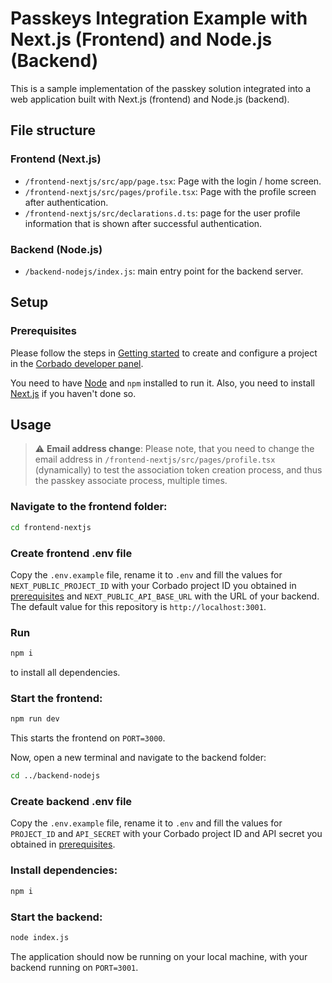 # Passkeys Integration Example with Next.js (Frontend) and Node.js (Backend)

This is a sample implementation of the passkey solution integrated into a web application built with Next.js (frontend)
and Node.js (backend).

## File structure

### Frontend (Next.js)

- `/frontend-nextjs/src/app/page.tsx`: Page with the login / home screen.
- `/frontend-nextjs/src/pages/profile.tsx`: Page with the profile screen after authentication.
- `/frontend-nextjs/src/declarations.d.ts`: page for the user profile information that is shown after successful authentication.

### Backend (Node.js)

- `/backend-nodejs/index.js`: main entry point for the backend server.

## Setup

### Prerequisites

Please follow the steps in [Getting started](https://docs.corbado.com/overview/getting-started) to create and configure
a project in the [Corbado developer panel](https://app.corbado.com/signin#register).

You need to have [Node](https://nodejs.org/en/download) and `npm` installed to run it. Also, you need to
install [Next.js](https://nextjs.org/learn/basics/create-nextjs-app) if you haven't done so.

## Usage
> :warning: **Email address change**: Please note, that you need to change the email address in `/frontend-nextjs/src/pages/profile.tsx` (dynamically) to test the association token creation process, and thus the passkey associate process, multiple times.

### Navigate to the frontend folder:

```bash
cd frontend-nextjs
```

### Create frontend .env file
Copy the `.env.example` file, rename it to `.env` and fill the values for `NEXT_PUBLIC_PROJECT_ID` with your Corbado project ID you obtained in [prerequisites](#prerequisites) and `NEXT_PUBLIC_API_BASE_URL` with the URL of your backend. The default value for this repository is `http://localhost:3001`.

### Run

```bash
npm i
```

to install  all dependencies.

### Start the frontend:
```bash
npm run dev
```
This starts the frontend on `PORT=3000`.

Now, open a new terminal and navigate to the backend folder:

```bash
cd ../backend-nodejs
```

### Create backend .env file
Copy the `.env.example` file, rename it to `.env` and fill the values for `PROJECT_ID` and `API_SECRET` with your Corbado project ID and API secret you obtained in [prerequisites](#prerequisites).

### Install dependencies:

```bash
npm i
```

### Start the backend:

```bash
node index.js
```

The application should now be running on your local machine, with your backend running on `PORT=3001`.
